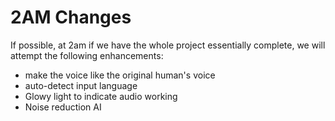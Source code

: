 # 2AM Changes

If possible, at 2am if we have the whole project essentially complete, we will attempt the following enhancements:
- make the voice like the original human's voice
- auto-detect input language
- Glowy light to indicate audio working
- Noise reduction AI
